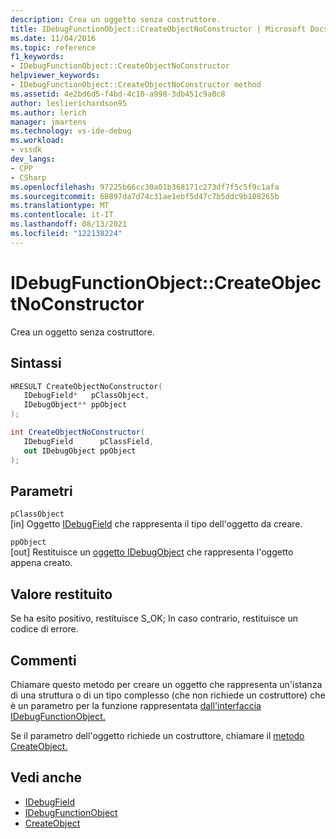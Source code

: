 ```yaml
---
description: Crea un oggetto senza costruttore.
title: IDebugFunctionObject::CreateObjectNoConstructor | Microsoft Docs
ms.date: 11/04/2016
ms.topic: reference
f1_keywords:
- IDebugFunctionObject::CreateObjectNoConstructor
helpviewer_keywords:
- IDebugFunctionObject::CreateObjectNoConstructor method
ms.assetid: 4e2bd6d5-f4bd-4c10-a998-3db451c9a0c8
author: leslierichardson95
ms.author: lerich
manager: jmartens
ms.technology: vs-ide-debug
ms.workload:
- vssdk
dev_langs:
- CPP
- CSharp
ms.openlocfilehash: 97225b66cc30a01b368171c273df7f5c5f9c1afa
ms.sourcegitcommit: 68897da7d74c31ae1ebf5d47c7b5ddc9b108265b
ms.translationtype: MT
ms.contentlocale: it-IT
ms.lasthandoff: 08/13/2021
ms.locfileid: "122138224"
---
```

# <a name="idebugfunctionobjectcreateobjectnoconstructor"></a>IDebugFunctionObject::CreateObjectNoConstructor
Crea un oggetto senza costruttore.

## <a name="syntax"></a>Sintassi

```cpp
HRESULT CreateObjectNoConstructor( 
   IDebugField*   pClassObject,
   IDebugObject** ppObject
);
```

```csharp
int CreateObjectNoConstructor(
   IDebugField      pClassField,
   out IDebugObject ppObject
);
```

## <a name="parameters"></a>Parametri
`pClassObject`\
[in] Oggetto [IDebugField](../../../extensibility/debugger/reference/idebugfield.md) che rappresenta il tipo dell'oggetto da creare.

`ppObject`\
[out] Restituisce un [oggetto IDebugObject](../../../extensibility/debugger/reference/idebugobject.md) che rappresenta l'oggetto appena creato.

## <a name="return-value"></a>Valore restituito
 Se ha esito positivo, restituisce S_OK; In caso contrario, restituisce un codice di errore.

## <a name="remarks"></a>Commenti
 Chiamare questo metodo per creare un oggetto che rappresenta un'istanza di una struttura o di un tipo complesso (che non richiede un costruttore) che è un parametro per la funzione rappresentata [dall'interfaccia IDebugFunctionObject.](../../../extensibility/debugger/reference/idebugfunctionobject.md)

 Se il parametro dell'oggetto richiede un costruttore, chiamare il [metodo CreateObject.](../../../extensibility/debugger/reference/idebugfunctionobject-createobject.md)

## <a name="see-also"></a>Vedi anche
- [IDebugField](../../../extensibility/debugger/reference/idebugfield.md)
- [IDebugFunctionObject](../../../extensibility/debugger/reference/idebugfunctionobject.md)
- [CreateObject](../../../extensibility/debugger/reference/idebugfunctionobject-createobject.md)
